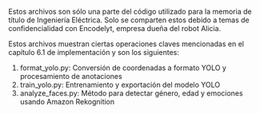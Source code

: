 Estos archivos son sólo una parte del código utilizado para la memoria de título de Ingeniería Eléctrica. Solo se comparten estos debido a temas de confidencialidad con Encodelyt, empresa dueña del robot Alicia. 

Estos archivos muestran ciertas operaciones claves mencionadas en el capítulo 6.1 de implementación y son los siguientes:

1) format_yolo.py: Conversión de coordenadas a formato YOLO y procesamiento de anotaciones
2) train_yolo.py: Entrenamiento y exportación del modelo YOLO
3) analyze_faces.py: Método para detectar género, edad y emociones usando Amazon Rekognition

